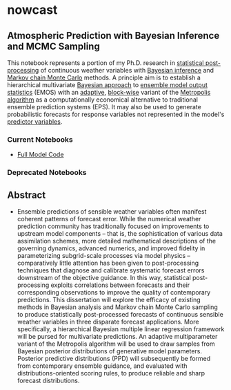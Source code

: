 # nowcast

## Atmospheric Prediction with Bayesian Inference and MCMC Sampling

This notebook represents a portion of my Ph.D. research in [statistical post-processing](https://www.weather.gov/mdl/statpp_home) of continuous weather variables with [Bayesian inference](https://en.wikipedia.org/wiki/Bayesian_inference) and [Markov chain Monte Carlo](https://en.wikipedia.org/wiki/Markov_chain_Monte_Carlo) methods. A principle aim is to establish a hierarchical multivariate [Bayesian approach](https://www.nr.no/~thordis/files/Richter2012.pdf) to [ensemble model output statistics](http://journals.ametsoc.org/doi/pdf/10.1175/MWR2904.1) (EMOS) with an [adaptive](http://probability.ca/jeff/ftpdir/adaptex.pdf), [block-wise](https://theclevermachine.wordpress.com/2012/11/04/mcmc-multivariate-distributions-block-wise-component-wise-updates/) variant of the [Metropolis algorithm](https://en.wikipedia.org/wiki/Metropolis%E2%80%93Hastings_algorithm) as a computationally economical alternative to traditional ensemble prediction systems (EPS). It may also be used to generate probabilistic forecasts for response variables not represented in the model's [predictor variables](http://onlinestatbook.com/glossary/predictor.html).

### Current Notebooks

  - <a href="https://nbviewer.jupyter.org/github/rdtwendt/nowcast/blob/master/notebooks/NPSMDL_k6_dev.ipynb" target="_blank">Full Model Code</a>

### Deprecated Notebooks

## Abstract

- Ensemble predictions of sensible weather variables often manifest coherent patterns of forecast error. While the numerical weather prediction community has traditionally focused on improvements to upstream model components – that is, the sophistication of various data assimilation schemes, more detailed mathematical descriptions of the governing dynamics, advanced numerics, and improved fidelity in parameterizing subgrid-scale processes via model physics – comparatively little attention has been given to post-processing techniques that diagnose and calibrate systematic forecast errors downstream of the objective guidance. In this way, statistical post-processing exploits correlations between forecasts and their corresponding observations to improve the quality of contemporary predictions. This dissertation will explore the efficacy of existing methods in Bayesian analysis and Markov chain Monte Carlo sampling to produce statistically post-processed forecasts of continuous sensible weather variables in three disparate forecast applications. More specifically, a hierarchical Bayesian multiple linear regression framework will be pursed for multivariate predictions. An adaptive multiparameter variant of the Metropolis algorithm will be used to draw samples from Bayesian posterior distributions of generative model parameters. Posterior predictive distributions (PPD) will subsequently be formed from contemporary ensemble guidance, and evaluated with distributions-oriented scoring rules, to produce reliable and sharp forecast distributions.
